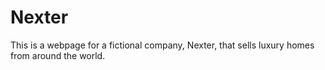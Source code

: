 # Nexter

This is a webpage for a fictional company, Nexter, that sells luxury homes from around the world.
